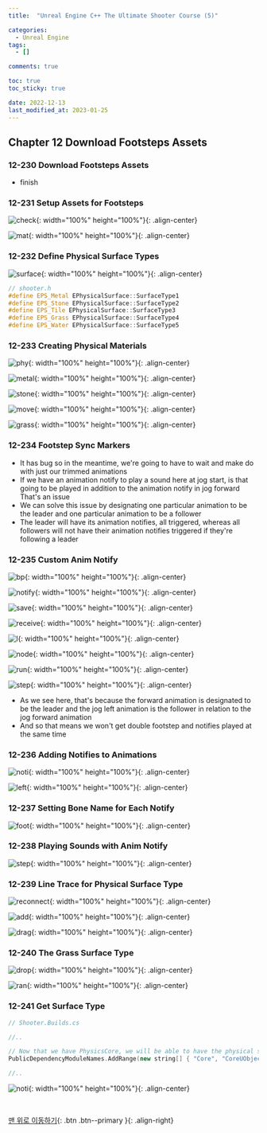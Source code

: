 ```yaml
---
title:  "Unreal Engine C++ The Ultimate Shooter Course (5)"

categories:
  - Unreal Engine
tags:
  - []

comments: true

toc: true
toc_sticky: true

date: 2022-12-13
last_modified_at: 2023-01-25
---
```


## Chapter 12 Download Footsteps Assets

### 12-230 Download Footsteps Assets
- finish

### 12-231 Setup Assets for Footsteps

![check](https://user-images.githubusercontent.com/80055816/214517597-630aeb41-4291-4afe-b547-99a5c189a55c.PNG){: width="100%" height="100%"}{: .align-center}

![mat](https://user-images.githubusercontent.com/80055816/214517671-536d431f-167e-41fd-b906-5b6743020934.PNG){: width="100%" height="100%"}{: .align-center}

### 12-232 Define Physical Surface Types

![surface](https://user-images.githubusercontent.com/80055816/214520243-f5bbae46-aa27-4bd8-84db-68408ba8e587.PNG){: width="100%" height="100%"}{: .align-center}

```cpp
// shooter.h
#define EPS_Metal EPhysicalSurface::SurfaceType1
#define EPS_Stone EPhysicalSurface::SurfaceType2
#define EPS_Tile EPhysicalSurface::SurfaceType3
#define EPS_Grass EPhysicalSurface::SurfaceType4
#define EPS_Water EPhysicalSurface::SurfaceType5
```

### 12-233 Creating Physical Materials

![phy](https://user-images.githubusercontent.com/80055816/214529078-cedee02c-fd28-460a-9dfc-9de5b66ca256.PNG){: width="100%" height="100%"}{: .align-center}

![metal](https://user-images.githubusercontent.com/80055816/214529132-2327242c-c383-4ee7-9aba-7b076a15cfce.PNG){: width="100%" height="100%"}{: .align-center}

![stone](https://user-images.githubusercontent.com/80055816/214529182-29de8e4e-0108-4ef9-b8d0-0c59b8c9d8a4.PNG){: width="100%" height="100%"}{: .align-center}

![move](https://user-images.githubusercontent.com/80055816/214529239-b2fdea65-5e00-4057-84cc-3d87f9ae793e.PNG){: width="100%" height="100%"}{: .align-center}

![grass](https://user-images.githubusercontent.com/80055816/214529281-9d9f8b6a-1a2b-47a8-8173-843dfbdcf42a.PNG){: width="100%" height="100%"}{: .align-center}

### 12-234 Footstep Sync Markers
- It has bug so in the meantime, we're going to have to wait and make do with just our trimmed animations
- If we have an animation notify to play a sound here at jog start, is that going to be played in addition to the animation notify in jog forward That's an issue
- We can solve this issue by designating one particular animation to be the leader and one particular animation to be a follower
- The leader will have its animation notifies, all triggered, whereas all followers will not have their animation notifies triggered if they're following a leader

### 12-235 Custom Anim Notify

![bp](https://user-images.githubusercontent.com/80055816/215017556-d5aa7aaf-af61-4e9f-90ab-3ae111f4b838.PNG){: width="100%" height="100%"}{: .align-center}

![notify](https://user-images.githubusercontent.com/80055816/215017673-363047e3-ea6b-444c-a0c1-86d58b74b1d2.PNG){: width="100%" height="100%"}{: .align-center}

![save](https://user-images.githubusercontent.com/80055816/215017697-85beb072-5af6-4790-9c9c-b39b2592870b.PNG){: width="100%" height="100%"}{: .align-center}

![receive](https://user-images.githubusercontent.com/80055816/215017738-9854a090-5591-4783-92c2-49218614fc73.PNG){: width="100%" height="100%"}{: .align-center}

![l](https://user-images.githubusercontent.com/80055816/215017779-2e3a215e-64df-4678-bf61-338f61a0c68c.PNG){: width="100%" height="100%"}{: .align-center}

![node](https://user-images.githubusercontent.com/80055816/215017827-14b5a9fc-fbfd-4058-902f-b87d0c790fb2.PNG){: width="100%" height="100%"}{: .align-center}

![run](https://user-images.githubusercontent.com/80055816/215017887-0b48cee0-7e9d-4803-b6de-8521a61d1109.PNG){: width="100%" height="100%"}{: .align-center}

![step](https://user-images.githubusercontent.com/80055816/215017934-c8ee451d-106b-4824-9752-e6670c252dd4.PNG){: width="100%" height="100%"}{: .align-center}

- As we see here, that's because the forward animation is designated to be the leader and the jog left animation is the follower in relation to the jog forward animation
- And so that means we won't get double footstep and notifies played at the same time

### 12-236 Adding Notifies to Animations

![noti](https://user-images.githubusercontent.com/80055816/214848138-1bf63a5d-eeff-4b42-81f1-e67dd8c8fb3d.PNG){: width="100%" height="100%"}{: .align-center}

![left](https://user-images.githubusercontent.com/80055816/214848224-df08d9f6-2f7a-45c3-a23f-935edbf61ef4.PNG){: width="100%" height="100%"}{: .align-center}

### 12-237 Setting Bone Name for Each Notify

![foot](https://user-images.githubusercontent.com/80055816/215115945-7784f111-ef1a-4e6c-bd21-9db481dcdf27.PNG){: width="100%" height="100%"}{: .align-center}

### 12-238 Playing Sounds with Anim Notify

![step](https://user-images.githubusercontent.com/80055816/215128083-8e867d3b-bd03-4f2d-b90d-5c629b57b4eb.PNG){: width="100%" height="100%"}{: .align-center}

### 12-239 Line Trace for Physical Surface Type

![reconnect](https://user-images.githubusercontent.com/80055816/215156764-de674380-cd7d-488c-bb74-2e4d0184fc57.PNG){: width="100%" height="100%"}{: .align-center}

![add](https://user-images.githubusercontent.com/80055816/215156848-d625aa0e-0951-4a5d-b350-4eebb8d28d8c.PNG){: width="100%" height="100%"}{: .align-center}

![drag](https://user-images.githubusercontent.com/80055816/215156904-f5588e8c-3b73-4207-8cbc-e14fff490285.PNG){: width="100%" height="100%"}{: .align-center}

### 12-240 The Grass Surface Type

![drop](https://user-images.githubusercontent.com/80055816/215257174-128c96f2-ab80-478d-972f-642026bacb91.PNG){: width="100%" height="100%"}{: .align-center}

![ran](https://user-images.githubusercontent.com/80055816/215257187-670b9522-187a-4dba-b1bd-265b487ea534.PNG){: width="100%" height="100%"}{: .align-center}

### 12-241 Get Surface Type

```cpp
// Shooter.Builds.cs

//..

// Now that we have PhysicsCore, we will be able to have the physical surface type as a function return type
PublicDependencyModuleNames.AddRange(new string[] { "Core", "CoreUObject", "Engine", "InputCore", "UMG", "PhysicsCore" });

//..
```

![noti](https://user-images.githubusercontent.com/80055816/215267833-8ade602f-b892-4b72-a59b-75511b27236b.PNG){: width="100%" height="100%"}{: .align-center}

<br>

[맨 위로 이동하기](#){: .btn .btn--primary }{: .align-right}